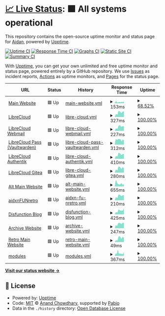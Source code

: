# [📈 Live Status](https://ihatenodejs.github.io/monitor): <!--live status--> **🟩 All systems operational**

This repository contains the open-source uptime monitor and status page for [Aidan](https://aidxn.fun), powered by [Upptime](https://github.com/upptime/upptime).

[![Uptime CI](https://github.com/ihatenodejs/monitor/workflows/Uptime%20CI/badge.svg)](https://github.com/ihatenodejs/monitor/actions?query=workflow%3A%22Uptime+CI%22)
[![Response Time CI](https://github.com/ihatenodejs/monitor/workflows/Response%20Time%20CI/badge.svg)](https://github.com/ihatenodejs/monitor/actions?query=workflow%3A%22Response+Time+CI%22)
[![Graphs CI](https://github.com/ihatenodejs/monitor/workflows/Graphs%20CI/badge.svg)](https://github.com/ihatenodejs/monitor/actions?query=workflow%3A%22Graphs+CI%22)
[![Static Site CI](https://github.com/ihatenodejs/monitor/workflows/Static%20Site%20CI/badge.svg)](https://github.com/ihatenodejs/monitor/actions?query=workflow%3A%22Static+Site+CI%22)
[![Summary CI](https://github.com/ihatenodejs/monitor/workflows/Summary%20CI/badge.svg)](https://github.com/ihatenodejs/monitor/actions?query=workflow%3A%22Summary+CI%22)

With [Upptime](https://upptime.js.org), you can get your own unlimited and free uptime monitor and status page, powered entirely by a GitHub repository. We use [Issues](https://github.com/ihatenodejs/monitor/issues) as incident reports, [Actions](https://github.com/ihatenodejs/monitor/actions) as uptime monitors, and [Pages](https://ihatenodejs.github.io/monitor) for the status page.

<!--start: status pages-->
<!-- This summary is generated by Upptime (https://github.com/upptime/upptime) -->
<!-- Do not edit this manually, your changes will be overwritten -->
<!-- prettier-ignore -->
| URL | Status | History | Response Time | Uptime |
| --- | ------ | ------- | ------------- | ------ |
| <img alt="" src="https://icons.duckduckgo.com/ip3/www.aidxn.cc.ico" height="13"> [Main Website](https://www.aidxn.cc) | 🟩 Up | [main-website.yml](https://github.com/ihatenodejs/monitor/commits/HEAD/history/main-website.yml) | <details><summary><img alt="Response time graph" src="./graphs/main-website/response-time-week.png" height="20"> 153ms</summary><br><a href="https://status.p0ntus.com/history/main-website"><img alt="Response time 219" src="https://img.shields.io/endpoint?url=https%3A%2F%2Fraw.githubusercontent.com%2Fihatenodejs%2Fmonitor%2FHEAD%2Fapi%2Fmain-website%2Fresponse-time.json"></a><br><a href="https://status.p0ntus.com/history/main-website"><img alt="24-hour response time 144" src="https://img.shields.io/endpoint?url=https%3A%2F%2Fraw.githubusercontent.com%2Fihatenodejs%2Fmonitor%2FHEAD%2Fapi%2Fmain-website%2Fresponse-time-day.json"></a><br><a href="https://status.p0ntus.com/history/main-website"><img alt="7-day response time 153" src="https://img.shields.io/endpoint?url=https%3A%2F%2Fraw.githubusercontent.com%2Fihatenodejs%2Fmonitor%2FHEAD%2Fapi%2Fmain-website%2Fresponse-time-week.json"></a><br><a href="https://status.p0ntus.com/history/main-website"><img alt="30-day response time 152" src="https://img.shields.io/endpoint?url=https%3A%2F%2Fraw.githubusercontent.com%2Fihatenodejs%2Fmonitor%2FHEAD%2Fapi%2Fmain-website%2Fresponse-time-month.json"></a><br><a href="https://status.p0ntus.com/history/main-website"><img alt="1-year response time 219" src="https://img.shields.io/endpoint?url=https%3A%2F%2Fraw.githubusercontent.com%2Fihatenodejs%2Fmonitor%2FHEAD%2Fapi%2Fmain-website%2Fresponse-time-year.json"></a></details> | <details><summary><a href="https://status.p0ntus.com/history/main-website">68.52%</a></summary><a href="https://status.p0ntus.com/history/main-website"><img alt="All-time uptime 97.97%" src="https://img.shields.io/endpoint?url=https%3A%2F%2Fraw.githubusercontent.com%2Fihatenodejs%2Fmonitor%2FHEAD%2Fapi%2Fmain-website%2Fuptime.json"></a><br><a href="https://status.p0ntus.com/history/main-website"><img alt="24-hour uptime 50.88%" src="https://img.shields.io/endpoint?url=https%3A%2F%2Fraw.githubusercontent.com%2Fihatenodejs%2Fmonitor%2FHEAD%2Fapi%2Fmain-website%2Fuptime-day.json"></a><br><a href="https://status.p0ntus.com/history/main-website"><img alt="7-day uptime 68.52%" src="https://img.shields.io/endpoint?url=https%3A%2F%2Fraw.githubusercontent.com%2Fihatenodejs%2Fmonitor%2FHEAD%2Fapi%2Fmain-website%2Fuptime-week.json"></a><br><a href="https://status.p0ntus.com/history/main-website"><img alt="30-day uptime 92.76%" src="https://img.shields.io/endpoint?url=https%3A%2F%2Fraw.githubusercontent.com%2Fihatenodejs%2Fmonitor%2FHEAD%2Fapi%2Fmain-website%2Fuptime-month.json"></a><br><a href="https://status.p0ntus.com/history/main-website"><img alt="1-year uptime 97.97%" src="https://img.shields.io/endpoint?url=https%3A%2F%2Fraw.githubusercontent.com%2Fihatenodejs%2Fmonitor%2FHEAD%2Fapi%2Fmain-website%2Fuptime-year.json"></a></details>
| <img alt="" src="https://icons.duckduckgo.com/ip3/librecloud.cc.ico" height="13"> [LibreCloud](https://librecloud.cc) | 🟩 Up | [libre-cloud.yml](https://github.com/ihatenodejs/monitor/commits/HEAD/history/libre-cloud.yml) | <details><summary><img alt="Response time graph" src="./graphs/libre-cloud/response-time-week.png" height="20"> 327ms</summary><br><a href="https://status.p0ntus.com/history/libre-cloud"><img alt="Response time 337" src="https://img.shields.io/endpoint?url=https%3A%2F%2Fraw.githubusercontent.com%2Fihatenodejs%2Fmonitor%2FHEAD%2Fapi%2Flibre-cloud%2Fresponse-time.json"></a><br><a href="https://status.p0ntus.com/history/libre-cloud"><img alt="24-hour response time 413" src="https://img.shields.io/endpoint?url=https%3A%2F%2Fraw.githubusercontent.com%2Fihatenodejs%2Fmonitor%2FHEAD%2Fapi%2Flibre-cloud%2Fresponse-time-day.json"></a><br><a href="https://status.p0ntus.com/history/libre-cloud"><img alt="7-day response time 327" src="https://img.shields.io/endpoint?url=https%3A%2F%2Fraw.githubusercontent.com%2Fihatenodejs%2Fmonitor%2FHEAD%2Fapi%2Flibre-cloud%2Fresponse-time-week.json"></a><br><a href="https://status.p0ntus.com/history/libre-cloud"><img alt="30-day response time 367" src="https://img.shields.io/endpoint?url=https%3A%2F%2Fraw.githubusercontent.com%2Fihatenodejs%2Fmonitor%2FHEAD%2Fapi%2Flibre-cloud%2Fresponse-time-month.json"></a><br><a href="https://status.p0ntus.com/history/libre-cloud"><img alt="1-year response time 337" src="https://img.shields.io/endpoint?url=https%3A%2F%2Fraw.githubusercontent.com%2Fihatenodejs%2Fmonitor%2FHEAD%2Fapi%2Flibre-cloud%2Fresponse-time-year.json"></a></details> | <details><summary><a href="https://status.p0ntus.com/history/libre-cloud">100.00%</a></summary><a href="https://status.p0ntus.com/history/libre-cloud"><img alt="All-time uptime 96.67%" src="https://img.shields.io/endpoint?url=https%3A%2F%2Fraw.githubusercontent.com%2Fihatenodejs%2Fmonitor%2FHEAD%2Fapi%2Flibre-cloud%2Fuptime.json"></a><br><a href="https://status.p0ntus.com/history/libre-cloud"><img alt="24-hour uptime 100.00%" src="https://img.shields.io/endpoint?url=https%3A%2F%2Fraw.githubusercontent.com%2Fihatenodejs%2Fmonitor%2FHEAD%2Fapi%2Flibre-cloud%2Fuptime-day.json"></a><br><a href="https://status.p0ntus.com/history/libre-cloud"><img alt="7-day uptime 100.00%" src="https://img.shields.io/endpoint?url=https%3A%2F%2Fraw.githubusercontent.com%2Fihatenodejs%2Fmonitor%2FHEAD%2Fapi%2Flibre-cloud%2Fuptime-week.json"></a><br><a href="https://status.p0ntus.com/history/libre-cloud"><img alt="30-day uptime 98.68%" src="https://img.shields.io/endpoint?url=https%3A%2F%2Fraw.githubusercontent.com%2Fihatenodejs%2Fmonitor%2FHEAD%2Fapi%2Flibre-cloud%2Fuptime-month.json"></a><br><a href="https://status.p0ntus.com/history/libre-cloud"><img alt="1-year uptime 96.67%" src="https://img.shields.io/endpoint?url=https%3A%2F%2Fraw.githubusercontent.com%2Fihatenodejs%2Fmonitor%2FHEAD%2Fapi%2Flibre-cloud%2Fuptime-year.json"></a></details>
| <img alt="" src="https://icons.duckduckgo.com/ip3/mail.librecloud.cc.ico" height="13"> [LibreCloud Webmail](https://mail.librecloud.cc) | 🟩 Up | [libre-cloud-webmail.yml](https://github.com/ihatenodejs/monitor/commits/HEAD/history/libre-cloud-webmail.yml) | <details><summary><img alt="Response time graph" src="./graphs/libre-cloud-webmail/response-time-week.png" height="20"> 227ms</summary><br><a href="https://status.p0ntus.com/history/libre-cloud-webmail"><img alt="Response time 258" src="https://img.shields.io/endpoint?url=https%3A%2F%2Fraw.githubusercontent.com%2Fihatenodejs%2Fmonitor%2FHEAD%2Fapi%2Flibre-cloud-webmail%2Fresponse-time.json"></a><br><a href="https://status.p0ntus.com/history/libre-cloud-webmail"><img alt="24-hour response time 251" src="https://img.shields.io/endpoint?url=https%3A%2F%2Fraw.githubusercontent.com%2Fihatenodejs%2Fmonitor%2FHEAD%2Fapi%2Flibre-cloud-webmail%2Fresponse-time-day.json"></a><br><a href="https://status.p0ntus.com/history/libre-cloud-webmail"><img alt="7-day response time 227" src="https://img.shields.io/endpoint?url=https%3A%2F%2Fraw.githubusercontent.com%2Fihatenodejs%2Fmonitor%2FHEAD%2Fapi%2Flibre-cloud-webmail%2Fresponse-time-week.json"></a><br><a href="https://status.p0ntus.com/history/libre-cloud-webmail"><img alt="30-day response time 262" src="https://img.shields.io/endpoint?url=https%3A%2F%2Fraw.githubusercontent.com%2Fihatenodejs%2Fmonitor%2FHEAD%2Fapi%2Flibre-cloud-webmail%2Fresponse-time-month.json"></a><br><a href="https://status.p0ntus.com/history/libre-cloud-webmail"><img alt="1-year response time 258" src="https://img.shields.io/endpoint?url=https%3A%2F%2Fraw.githubusercontent.com%2Fihatenodejs%2Fmonitor%2FHEAD%2Fapi%2Flibre-cloud-webmail%2Fresponse-time-year.json"></a></details> | <details><summary><a href="https://status.p0ntus.com/history/libre-cloud-webmail">100.00%</a></summary><a href="https://status.p0ntus.com/history/libre-cloud-webmail"><img alt="All-time uptime 96.69%" src="https://img.shields.io/endpoint?url=https%3A%2F%2Fraw.githubusercontent.com%2Fihatenodejs%2Fmonitor%2FHEAD%2Fapi%2Flibre-cloud-webmail%2Fuptime.json"></a><br><a href="https://status.p0ntus.com/history/libre-cloud-webmail"><img alt="24-hour uptime 100.00%" src="https://img.shields.io/endpoint?url=https%3A%2F%2Fraw.githubusercontent.com%2Fihatenodejs%2Fmonitor%2FHEAD%2Fapi%2Flibre-cloud-webmail%2Fuptime-day.json"></a><br><a href="https://status.p0ntus.com/history/libre-cloud-webmail"><img alt="7-day uptime 100.00%" src="https://img.shields.io/endpoint?url=https%3A%2F%2Fraw.githubusercontent.com%2Fihatenodejs%2Fmonitor%2FHEAD%2Fapi%2Flibre-cloud-webmail%2Fuptime-week.json"></a><br><a href="https://status.p0ntus.com/history/libre-cloud-webmail"><img alt="30-day uptime 98.68%" src="https://img.shields.io/endpoint?url=https%3A%2F%2Fraw.githubusercontent.com%2Fihatenodejs%2Fmonitor%2FHEAD%2Fapi%2Flibre-cloud-webmail%2Fuptime-month.json"></a><br><a href="https://status.p0ntus.com/history/libre-cloud-webmail"><img alt="1-year uptime 96.69%" src="https://img.shields.io/endpoint?url=https%3A%2F%2Fraw.githubusercontent.com%2Fihatenodejs%2Fmonitor%2FHEAD%2Fapi%2Flibre-cloud-webmail%2Fuptime-year.json"></a></details>
| <img alt="" src="https://icons.duckduckgo.com/ip3/vaultwarden.p0ntus.com.ico" height="13"> [LibreCloud Pass (Vaultwarden)](https://vaultwarden.p0ntus.com) | 🟩 Up | [libre-cloud-pass-vaultwarden.yml](https://github.com/ihatenodejs/monitor/commits/HEAD/history/libre-cloud-pass-vaultwarden.yml) | <details><summary><img alt="Response time graph" src="./graphs/libre-cloud-pass-vaultwarden/response-time-week.png" height="20"> 312ms</summary><br><a href="https://status.p0ntus.com/history/libre-cloud-pass-vaultwarden"><img alt="Response time 301" src="https://img.shields.io/endpoint?url=https%3A%2F%2Fraw.githubusercontent.com%2Fihatenodejs%2Fmonitor%2FHEAD%2Fapi%2Flibre-cloud-pass-vaultwarden%2Fresponse-time.json"></a><br><a href="https://status.p0ntus.com/history/libre-cloud-pass-vaultwarden"><img alt="24-hour response time 265" src="https://img.shields.io/endpoint?url=https%3A%2F%2Fraw.githubusercontent.com%2Fihatenodejs%2Fmonitor%2FHEAD%2Fapi%2Flibre-cloud-pass-vaultwarden%2Fresponse-time-day.json"></a><br><a href="https://status.p0ntus.com/history/libre-cloud-pass-vaultwarden"><img alt="7-day response time 312" src="https://img.shields.io/endpoint?url=https%3A%2F%2Fraw.githubusercontent.com%2Fihatenodejs%2Fmonitor%2FHEAD%2Fapi%2Flibre-cloud-pass-vaultwarden%2Fresponse-time-week.json"></a><br><a href="https://status.p0ntus.com/history/libre-cloud-pass-vaultwarden"><img alt="30-day response time 351" src="https://img.shields.io/endpoint?url=https%3A%2F%2Fraw.githubusercontent.com%2Fihatenodejs%2Fmonitor%2FHEAD%2Fapi%2Flibre-cloud-pass-vaultwarden%2Fresponse-time-month.json"></a><br><a href="https://status.p0ntus.com/history/libre-cloud-pass-vaultwarden"><img alt="1-year response time 301" src="https://img.shields.io/endpoint?url=https%3A%2F%2Fraw.githubusercontent.com%2Fihatenodejs%2Fmonitor%2FHEAD%2Fapi%2Flibre-cloud-pass-vaultwarden%2Fresponse-time-year.json"></a></details> | <details><summary><a href="https://status.p0ntus.com/history/libre-cloud-pass-vaultwarden">100.00%</a></summary><a href="https://status.p0ntus.com/history/libre-cloud-pass-vaultwarden"><img alt="All-time uptime 97.22%" src="https://img.shields.io/endpoint?url=https%3A%2F%2Fraw.githubusercontent.com%2Fihatenodejs%2Fmonitor%2FHEAD%2Fapi%2Flibre-cloud-pass-vaultwarden%2Fuptime.json"></a><br><a href="https://status.p0ntus.com/history/libre-cloud-pass-vaultwarden"><img alt="24-hour uptime 100.00%" src="https://img.shields.io/endpoint?url=https%3A%2F%2Fraw.githubusercontent.com%2Fihatenodejs%2Fmonitor%2FHEAD%2Fapi%2Flibre-cloud-pass-vaultwarden%2Fuptime-day.json"></a><br><a href="https://status.p0ntus.com/history/libre-cloud-pass-vaultwarden"><img alt="7-day uptime 100.00%" src="https://img.shields.io/endpoint?url=https%3A%2F%2Fraw.githubusercontent.com%2Fihatenodejs%2Fmonitor%2FHEAD%2Fapi%2Flibre-cloud-pass-vaultwarden%2Fuptime-week.json"></a><br><a href="https://status.p0ntus.com/history/libre-cloud-pass-vaultwarden"><img alt="30-day uptime 99.79%" src="https://img.shields.io/endpoint?url=https%3A%2F%2Fraw.githubusercontent.com%2Fihatenodejs%2Fmonitor%2FHEAD%2Fapi%2Flibre-cloud-pass-vaultwarden%2Fuptime-month.json"></a><br><a href="https://status.p0ntus.com/history/libre-cloud-pass-vaultwarden"><img alt="1-year uptime 97.22%" src="https://img.shields.io/endpoint?url=https%3A%2F%2Fraw.githubusercontent.com%2Fihatenodejs%2Fmonitor%2FHEAD%2Fapi%2Flibre-cloud-pass-vaultwarden%2Fuptime-year.json"></a></details>
| <img alt="" src="https://icons.duckduckgo.com/ip3/auth.librecloud.cc.ico" height="13"> [LibreCloud Authentik](https://auth.librecloud.cc) | 🟩 Up | [libre-cloud-authentik.yml](https://github.com/ihatenodejs/monitor/commits/HEAD/history/libre-cloud-authentik.yml) | <details><summary><img alt="Response time graph" src="./graphs/libre-cloud-authentik/response-time-week.png" height="20"> 410ms</summary><br><a href="https://status.p0ntus.com/history/libre-cloud-authentik"><img alt="Response time 467" src="https://img.shields.io/endpoint?url=https%3A%2F%2Fraw.githubusercontent.com%2Fihatenodejs%2Fmonitor%2FHEAD%2Fapi%2Flibre-cloud-authentik%2Fresponse-time.json"></a><br><a href="https://status.p0ntus.com/history/libre-cloud-authentik"><img alt="24-hour response time 459" src="https://img.shields.io/endpoint?url=https%3A%2F%2Fraw.githubusercontent.com%2Fihatenodejs%2Fmonitor%2FHEAD%2Fapi%2Flibre-cloud-authentik%2Fresponse-time-day.json"></a><br><a href="https://status.p0ntus.com/history/libre-cloud-authentik"><img alt="7-day response time 410" src="https://img.shields.io/endpoint?url=https%3A%2F%2Fraw.githubusercontent.com%2Fihatenodejs%2Fmonitor%2FHEAD%2Fapi%2Flibre-cloud-authentik%2Fresponse-time-week.json"></a><br><a href="https://status.p0ntus.com/history/libre-cloud-authentik"><img alt="30-day response time 467" src="https://img.shields.io/endpoint?url=https%3A%2F%2Fraw.githubusercontent.com%2Fihatenodejs%2Fmonitor%2FHEAD%2Fapi%2Flibre-cloud-authentik%2Fresponse-time-month.json"></a><br><a href="https://status.p0ntus.com/history/libre-cloud-authentik"><img alt="1-year response time 467" src="https://img.shields.io/endpoint?url=https%3A%2F%2Fraw.githubusercontent.com%2Fihatenodejs%2Fmonitor%2FHEAD%2Fapi%2Flibre-cloud-authentik%2Fresponse-time-year.json"></a></details> | <details><summary><a href="https://status.p0ntus.com/history/libre-cloud-authentik">100.00%</a></summary><a href="https://status.p0ntus.com/history/libre-cloud-authentik"><img alt="All-time uptime 98.61%" src="https://img.shields.io/endpoint?url=https%3A%2F%2Fraw.githubusercontent.com%2Fihatenodejs%2Fmonitor%2FHEAD%2Fapi%2Flibre-cloud-authentik%2Fuptime.json"></a><br><a href="https://status.p0ntus.com/history/libre-cloud-authentik"><img alt="24-hour uptime 100.00%" src="https://img.shields.io/endpoint?url=https%3A%2F%2Fraw.githubusercontent.com%2Fihatenodejs%2Fmonitor%2FHEAD%2Fapi%2Flibre-cloud-authentik%2Fuptime-day.json"></a><br><a href="https://status.p0ntus.com/history/libre-cloud-authentik"><img alt="7-day uptime 100.00%" src="https://img.shields.io/endpoint?url=https%3A%2F%2Fraw.githubusercontent.com%2Fihatenodejs%2Fmonitor%2FHEAD%2Fapi%2Flibre-cloud-authentik%2Fuptime-week.json"></a><br><a href="https://status.p0ntus.com/history/libre-cloud-authentik"><img alt="30-day uptime 98.68%" src="https://img.shields.io/endpoint?url=https%3A%2F%2Fraw.githubusercontent.com%2Fihatenodejs%2Fmonitor%2FHEAD%2Fapi%2Flibre-cloud-authentik%2Fuptime-month.json"></a><br><a href="https://status.p0ntus.com/history/libre-cloud-authentik"><img alt="1-year uptime 98.61%" src="https://img.shields.io/endpoint?url=https%3A%2F%2Fraw.githubusercontent.com%2Fihatenodejs%2Fmonitor%2FHEAD%2Fapi%2Flibre-cloud-authentik%2Fuptime-year.json"></a></details>
| <img alt="" src="https://icons.duckduckgo.com/ip3/git.pontusmail.org.ico" height="13"> [LibreCloud Gitea](https://git.pontusmail.org) | 🟩 Up | [libre-cloud-gitea.yml](https://github.com/ihatenodejs/monitor/commits/HEAD/history/libre-cloud-gitea.yml) | <details><summary><img alt="Response time graph" src="./graphs/libre-cloud-gitea/response-time-week.png" height="20"> 280ms</summary><br><a href="https://status.p0ntus.com/history/libre-cloud-gitea"><img alt="Response time 391" src="https://img.shields.io/endpoint?url=https%3A%2F%2Fraw.githubusercontent.com%2Fihatenodejs%2Fmonitor%2FHEAD%2Fapi%2Flibre-cloud-gitea%2Fresponse-time.json"></a><br><a href="https://status.p0ntus.com/history/libre-cloud-gitea"><img alt="24-hour response time 289" src="https://img.shields.io/endpoint?url=https%3A%2F%2Fraw.githubusercontent.com%2Fihatenodejs%2Fmonitor%2FHEAD%2Fapi%2Flibre-cloud-gitea%2Fresponse-time-day.json"></a><br><a href="https://status.p0ntus.com/history/libre-cloud-gitea"><img alt="7-day response time 280" src="https://img.shields.io/endpoint?url=https%3A%2F%2Fraw.githubusercontent.com%2Fihatenodejs%2Fmonitor%2FHEAD%2Fapi%2Flibre-cloud-gitea%2Fresponse-time-week.json"></a><br><a href="https://status.p0ntus.com/history/libre-cloud-gitea"><img alt="30-day response time 376" src="https://img.shields.io/endpoint?url=https%3A%2F%2Fraw.githubusercontent.com%2Fihatenodejs%2Fmonitor%2FHEAD%2Fapi%2Flibre-cloud-gitea%2Fresponse-time-month.json"></a><br><a href="https://status.p0ntus.com/history/libre-cloud-gitea"><img alt="1-year response time 391" src="https://img.shields.io/endpoint?url=https%3A%2F%2Fraw.githubusercontent.com%2Fihatenodejs%2Fmonitor%2FHEAD%2Fapi%2Flibre-cloud-gitea%2Fresponse-time-year.json"></a></details> | <details><summary><a href="https://status.p0ntus.com/history/libre-cloud-gitea">100.00%</a></summary><a href="https://status.p0ntus.com/history/libre-cloud-gitea"><img alt="All-time uptime 98.72%" src="https://img.shields.io/endpoint?url=https%3A%2F%2Fraw.githubusercontent.com%2Fihatenodejs%2Fmonitor%2FHEAD%2Fapi%2Flibre-cloud-gitea%2Fuptime.json"></a><br><a href="https://status.p0ntus.com/history/libre-cloud-gitea"><img alt="24-hour uptime 100.00%" src="https://img.shields.io/endpoint?url=https%3A%2F%2Fraw.githubusercontent.com%2Fihatenodejs%2Fmonitor%2FHEAD%2Fapi%2Flibre-cloud-gitea%2Fuptime-day.json"></a><br><a href="https://status.p0ntus.com/history/libre-cloud-gitea"><img alt="7-day uptime 100.00%" src="https://img.shields.io/endpoint?url=https%3A%2F%2Fraw.githubusercontent.com%2Fihatenodejs%2Fmonitor%2FHEAD%2Fapi%2Flibre-cloud-gitea%2Fuptime-week.json"></a><br><a href="https://status.p0ntus.com/history/libre-cloud-gitea"><img alt="30-day uptime 98.69%" src="https://img.shields.io/endpoint?url=https%3A%2F%2Fraw.githubusercontent.com%2Fihatenodejs%2Fmonitor%2FHEAD%2Fapi%2Flibre-cloud-gitea%2Fuptime-month.json"></a><br><a href="https://status.p0ntus.com/history/libre-cloud-gitea"><img alt="1-year uptime 98.72%" src="https://img.shields.io/endpoint?url=https%3A%2F%2Fraw.githubusercontent.com%2Fihatenodejs%2Fmonitor%2FHEAD%2Fapi%2Flibre-cloud-gitea%2Fuptime-year.json"></a></details>
| <img alt="" src="https://icons.duckduckgo.com/ip3/aidxn.fun.ico" height="13"> [Alt Main Website](https://aidxn.fun) | 🟩 Up | [alt-main-website.yml](https://github.com/ihatenodejs/monitor/commits/HEAD/history/alt-main-website.yml) | <details><summary><img alt="Response time graph" src="./graphs/alt-main-website/response-time-week.png" height="20"> 655ms</summary><br><a href="https://status.p0ntus.com/history/alt-main-website"><img alt="Response time 588" src="https://img.shields.io/endpoint?url=https%3A%2F%2Fraw.githubusercontent.com%2Fihatenodejs%2Fmonitor%2FHEAD%2Fapi%2Falt-main-website%2Fresponse-time.json"></a><br><a href="https://status.p0ntus.com/history/alt-main-website"><img alt="24-hour response time 496" src="https://img.shields.io/endpoint?url=https%3A%2F%2Fraw.githubusercontent.com%2Fihatenodejs%2Fmonitor%2FHEAD%2Fapi%2Falt-main-website%2Fresponse-time-day.json"></a><br><a href="https://status.p0ntus.com/history/alt-main-website"><img alt="7-day response time 655" src="https://img.shields.io/endpoint?url=https%3A%2F%2Fraw.githubusercontent.com%2Fihatenodejs%2Fmonitor%2FHEAD%2Fapi%2Falt-main-website%2Fresponse-time-week.json"></a><br><a href="https://status.p0ntus.com/history/alt-main-website"><img alt="30-day response time 632" src="https://img.shields.io/endpoint?url=https%3A%2F%2Fraw.githubusercontent.com%2Fihatenodejs%2Fmonitor%2FHEAD%2Fapi%2Falt-main-website%2Fresponse-time-month.json"></a><br><a href="https://status.p0ntus.com/history/alt-main-website"><img alt="1-year response time 588" src="https://img.shields.io/endpoint?url=https%3A%2F%2Fraw.githubusercontent.com%2Fihatenodejs%2Fmonitor%2FHEAD%2Fapi%2Falt-main-website%2Fresponse-time-year.json"></a></details> | <details><summary><a href="https://status.p0ntus.com/history/alt-main-website">100.00%</a></summary><a href="https://status.p0ntus.com/history/alt-main-website"><img alt="All-time uptime 99.98%" src="https://img.shields.io/endpoint?url=https%3A%2F%2Fraw.githubusercontent.com%2Fihatenodejs%2Fmonitor%2FHEAD%2Fapi%2Falt-main-website%2Fuptime.json"></a><br><a href="https://status.p0ntus.com/history/alt-main-website"><img alt="24-hour uptime 100.00%" src="https://img.shields.io/endpoint?url=https%3A%2F%2Fraw.githubusercontent.com%2Fihatenodejs%2Fmonitor%2FHEAD%2Fapi%2Falt-main-website%2Fuptime-day.json"></a><br><a href="https://status.p0ntus.com/history/alt-main-website"><img alt="7-day uptime 100.00%" src="https://img.shields.io/endpoint?url=https%3A%2F%2Fraw.githubusercontent.com%2Fihatenodejs%2Fmonitor%2FHEAD%2Fapi%2Falt-main-website%2Fuptime-week.json"></a><br><a href="https://status.p0ntus.com/history/alt-main-website"><img alt="30-day uptime 99.95%" src="https://img.shields.io/endpoint?url=https%3A%2F%2Fraw.githubusercontent.com%2Fihatenodejs%2Fmonitor%2FHEAD%2Fapi%2Falt-main-website%2Fuptime-month.json"></a><br><a href="https://status.p0ntus.com/history/alt-main-website"><img alt="1-year uptime 99.98%" src="https://img.shields.io/endpoint?url=https%3A%2F%2Fraw.githubusercontent.com%2Fihatenodejs%2Fmonitor%2FHEAD%2Fapi%2Falt-main-website%2Fuptime-year.json"></a></details>
| <img alt="" src="https://icons.duckduckgo.com/ip3/old.aidxn.fun.ico" height="13"> [aidxnFUNretro](https://old.aidxn.fun) | 🟩 Up | [aidxn-fu-nretro.yml](https://github.com/ihatenodejs/monitor/commits/HEAD/history/aidxn-fu-nretro.yml) | <details><summary><img alt="Response time graph" src="./graphs/aidxn-fu-nretro/response-time-week.png" height="20"> 210ms</summary><br><a href="https://status.p0ntus.com/history/aidxn-fu-nretro"><img alt="Response time 449" src="https://img.shields.io/endpoint?url=https%3A%2F%2Fraw.githubusercontent.com%2Fihatenodejs%2Fmonitor%2FHEAD%2Fapi%2Faidxn-fu-nretro%2Fresponse-time.json"></a><br><a href="https://status.p0ntus.com/history/aidxn-fu-nretro"><img alt="24-hour response time 247" src="https://img.shields.io/endpoint?url=https%3A%2F%2Fraw.githubusercontent.com%2Fihatenodejs%2Fmonitor%2FHEAD%2Fapi%2Faidxn-fu-nretro%2Fresponse-time-day.json"></a><br><a href="https://status.p0ntus.com/history/aidxn-fu-nretro"><img alt="7-day response time 210" src="https://img.shields.io/endpoint?url=https%3A%2F%2Fraw.githubusercontent.com%2Fihatenodejs%2Fmonitor%2FHEAD%2Fapi%2Faidxn-fu-nretro%2Fresponse-time-week.json"></a><br><a href="https://status.p0ntus.com/history/aidxn-fu-nretro"><img alt="30-day response time 290" src="https://img.shields.io/endpoint?url=https%3A%2F%2Fraw.githubusercontent.com%2Fihatenodejs%2Fmonitor%2FHEAD%2Fapi%2Faidxn-fu-nretro%2Fresponse-time-month.json"></a><br><a href="https://status.p0ntus.com/history/aidxn-fu-nretro"><img alt="1-year response time 449" src="https://img.shields.io/endpoint?url=https%3A%2F%2Fraw.githubusercontent.com%2Fihatenodejs%2Fmonitor%2FHEAD%2Fapi%2Faidxn-fu-nretro%2Fresponse-time-year.json"></a></details> | <details><summary><a href="https://status.p0ntus.com/history/aidxn-fu-nretro">100.00%</a></summary><a href="https://status.p0ntus.com/history/aidxn-fu-nretro"><img alt="All-time uptime 96.73%" src="https://img.shields.io/endpoint?url=https%3A%2F%2Fraw.githubusercontent.com%2Fihatenodejs%2Fmonitor%2FHEAD%2Fapi%2Faidxn-fu-nretro%2Fuptime.json"></a><br><a href="https://status.p0ntus.com/history/aidxn-fu-nretro"><img alt="24-hour uptime 100.00%" src="https://img.shields.io/endpoint?url=https%3A%2F%2Fraw.githubusercontent.com%2Fihatenodejs%2Fmonitor%2FHEAD%2Fapi%2Faidxn-fu-nretro%2Fuptime-day.json"></a><br><a href="https://status.p0ntus.com/history/aidxn-fu-nretro"><img alt="7-day uptime 100.00%" src="https://img.shields.io/endpoint?url=https%3A%2F%2Fraw.githubusercontent.com%2Fihatenodejs%2Fmonitor%2FHEAD%2Fapi%2Faidxn-fu-nretro%2Fuptime-week.json"></a><br><a href="https://status.p0ntus.com/history/aidxn-fu-nretro"><img alt="30-day uptime 98.69%" src="https://img.shields.io/endpoint?url=https%3A%2F%2Fraw.githubusercontent.com%2Fihatenodejs%2Fmonitor%2FHEAD%2Fapi%2Faidxn-fu-nretro%2Fuptime-month.json"></a><br><a href="https://status.p0ntus.com/history/aidxn-fu-nretro"><img alt="1-year uptime 96.73%" src="https://img.shields.io/endpoint?url=https%3A%2F%2Fraw.githubusercontent.com%2Fihatenodejs%2Fmonitor%2FHEAD%2Fapi%2Faidxn-fu-nretro%2Fuptime-year.json"></a></details>
| <img alt="" src="https://icons.duckduckgo.com/ip3/disfunction.blog.ico" height="13"> [Disfunction Blog](https://disfunction.blog) | 🟩 Up | [disfunction-blog.yml](https://github.com/ihatenodejs/monitor/commits/HEAD/history/disfunction-blog.yml) | <details><summary><img alt="Response time graph" src="./graphs/disfunction-blog/response-time-week.png" height="20"> 425ms</summary><br><a href="https://status.p0ntus.com/history/disfunction-blog"><img alt="Response time 500" src="https://img.shields.io/endpoint?url=https%3A%2F%2Fraw.githubusercontent.com%2Fihatenodejs%2Fmonitor%2FHEAD%2Fapi%2Fdisfunction-blog%2Fresponse-time.json"></a><br><a href="https://status.p0ntus.com/history/disfunction-blog"><img alt="24-hour response time 678" src="https://img.shields.io/endpoint?url=https%3A%2F%2Fraw.githubusercontent.com%2Fihatenodejs%2Fmonitor%2FHEAD%2Fapi%2Fdisfunction-blog%2Fresponse-time-day.json"></a><br><a href="https://status.p0ntus.com/history/disfunction-blog"><img alt="7-day response time 425" src="https://img.shields.io/endpoint?url=https%3A%2F%2Fraw.githubusercontent.com%2Fihatenodejs%2Fmonitor%2FHEAD%2Fapi%2Fdisfunction-blog%2Fresponse-time-week.json"></a><br><a href="https://status.p0ntus.com/history/disfunction-blog"><img alt="30-day response time 491" src="https://img.shields.io/endpoint?url=https%3A%2F%2Fraw.githubusercontent.com%2Fihatenodejs%2Fmonitor%2FHEAD%2Fapi%2Fdisfunction-blog%2Fresponse-time-month.json"></a><br><a href="https://status.p0ntus.com/history/disfunction-blog"><img alt="1-year response time 500" src="https://img.shields.io/endpoint?url=https%3A%2F%2Fraw.githubusercontent.com%2Fihatenodejs%2Fmonitor%2FHEAD%2Fapi%2Fdisfunction-blog%2Fresponse-time-year.json"></a></details> | <details><summary><a href="https://status.p0ntus.com/history/disfunction-blog">100.00%</a></summary><a href="https://status.p0ntus.com/history/disfunction-blog"><img alt="All-time uptime 96.65%" src="https://img.shields.io/endpoint?url=https%3A%2F%2Fraw.githubusercontent.com%2Fihatenodejs%2Fmonitor%2FHEAD%2Fapi%2Fdisfunction-blog%2Fuptime.json"></a><br><a href="https://status.p0ntus.com/history/disfunction-blog"><img alt="24-hour uptime 100.00%" src="https://img.shields.io/endpoint?url=https%3A%2F%2Fraw.githubusercontent.com%2Fihatenodejs%2Fmonitor%2FHEAD%2Fapi%2Fdisfunction-blog%2Fuptime-day.json"></a><br><a href="https://status.p0ntus.com/history/disfunction-blog"><img alt="7-day uptime 100.00%" src="https://img.shields.io/endpoint?url=https%3A%2F%2Fraw.githubusercontent.com%2Fihatenodejs%2Fmonitor%2FHEAD%2Fapi%2Fdisfunction-blog%2Fuptime-week.json"></a><br><a href="https://status.p0ntus.com/history/disfunction-blog"><img alt="30-day uptime 98.69%" src="https://img.shields.io/endpoint?url=https%3A%2F%2Fraw.githubusercontent.com%2Fihatenodejs%2Fmonitor%2FHEAD%2Fapi%2Fdisfunction-blog%2Fuptime-month.json"></a><br><a href="https://status.p0ntus.com/history/disfunction-blog"><img alt="1-year uptime 96.65%" src="https://img.shields.io/endpoint?url=https%3A%2F%2Fraw.githubusercontent.com%2Fihatenodejs%2Fmonitor%2FHEAD%2Fapi%2Fdisfunction-blog%2Fuptime-year.json"></a></details>
| <img alt="" src="https://icons.duckduckgo.com/ip3/p0ntus.com.ico" height="13"> [Archive Website](https://p0ntus.com) | 🟩 Up | [archive-website.yml](https://github.com/ihatenodejs/monitor/commits/HEAD/history/archive-website.yml) | <details><summary><img alt="Response time graph" src="./graphs/archive-website/response-time-week.png" height="20"> 247ms</summary><br><a href="https://status.p0ntus.com/history/archive-website"><img alt="Response time 274" src="https://img.shields.io/endpoint?url=https%3A%2F%2Fraw.githubusercontent.com%2Fihatenodejs%2Fmonitor%2FHEAD%2Fapi%2Farchive-website%2Fresponse-time.json"></a><br><a href="https://status.p0ntus.com/history/archive-website"><img alt="24-hour response time 292" src="https://img.shields.io/endpoint?url=https%3A%2F%2Fraw.githubusercontent.com%2Fihatenodejs%2Fmonitor%2FHEAD%2Fapi%2Farchive-website%2Fresponse-time-day.json"></a><br><a href="https://status.p0ntus.com/history/archive-website"><img alt="7-day response time 247" src="https://img.shields.io/endpoint?url=https%3A%2F%2Fraw.githubusercontent.com%2Fihatenodejs%2Fmonitor%2FHEAD%2Fapi%2Farchive-website%2Fresponse-time-week.json"></a><br><a href="https://status.p0ntus.com/history/archive-website"><img alt="30-day response time 266" src="https://img.shields.io/endpoint?url=https%3A%2F%2Fraw.githubusercontent.com%2Fihatenodejs%2Fmonitor%2FHEAD%2Fapi%2Farchive-website%2Fresponse-time-month.json"></a><br><a href="https://status.p0ntus.com/history/archive-website"><img alt="1-year response time 274" src="https://img.shields.io/endpoint?url=https%3A%2F%2Fraw.githubusercontent.com%2Fihatenodejs%2Fmonitor%2FHEAD%2Fapi%2Farchive-website%2Fresponse-time-year.json"></a></details> | <details><summary><a href="https://status.p0ntus.com/history/archive-website">100.00%</a></summary><a href="https://status.p0ntus.com/history/archive-website"><img alt="All-time uptime 98.78%" src="https://img.shields.io/endpoint?url=https%3A%2F%2Fraw.githubusercontent.com%2Fihatenodejs%2Fmonitor%2FHEAD%2Fapi%2Farchive-website%2Fuptime.json"></a><br><a href="https://status.p0ntus.com/history/archive-website"><img alt="24-hour uptime 100.00%" src="https://img.shields.io/endpoint?url=https%3A%2F%2Fraw.githubusercontent.com%2Fihatenodejs%2Fmonitor%2FHEAD%2Fapi%2Farchive-website%2Fuptime-day.json"></a><br><a href="https://status.p0ntus.com/history/archive-website"><img alt="7-day uptime 100.00%" src="https://img.shields.io/endpoint?url=https%3A%2F%2Fraw.githubusercontent.com%2Fihatenodejs%2Fmonitor%2FHEAD%2Fapi%2Farchive-website%2Fuptime-week.json"></a><br><a href="https://status.p0ntus.com/history/archive-website"><img alt="30-day uptime 98.69%" src="https://img.shields.io/endpoint?url=https%3A%2F%2Fraw.githubusercontent.com%2Fihatenodejs%2Fmonitor%2FHEAD%2Fapi%2Farchive-website%2Fuptime-month.json"></a><br><a href="https://status.p0ntus.com/history/archive-website"><img alt="1-year uptime 98.78%" src="https://img.shields.io/endpoint?url=https%3A%2F%2Fraw.githubusercontent.com%2Fihatenodejs%2Fmonitor%2FHEAD%2Fapi%2Farchive-website%2Fuptime-year.json"></a></details>
| <img alt="" src="https://icons.duckduckgo.com/ip3/old.aidxn.fun.ico" height="13"> [Retro Main Website](https://old.aidxn.fun) | 🟩 Up | [retro-main-website.yml](https://github.com/ihatenodejs/monitor/commits/HEAD/history/retro-main-website.yml) | <details><summary><img alt="Response time graph" src="./graphs/retro-main-website/response-time-week.png" height="20"> 49ms</summary><br><a href="https://status.p0ntus.com/history/retro-main-website"><img alt="Response time 336" src="https://img.shields.io/endpoint?url=https%3A%2F%2Fraw.githubusercontent.com%2Fihatenodejs%2Fmonitor%2FHEAD%2Fapi%2Fretro-main-website%2Fresponse-time.json"></a><br><a href="https://status.p0ntus.com/history/retro-main-website"><img alt="24-hour response time 56" src="https://img.shields.io/endpoint?url=https%3A%2F%2Fraw.githubusercontent.com%2Fihatenodejs%2Fmonitor%2FHEAD%2Fapi%2Fretro-main-website%2Fresponse-time-day.json"></a><br><a href="https://status.p0ntus.com/history/retro-main-website"><img alt="7-day response time 49" src="https://img.shields.io/endpoint?url=https%3A%2F%2Fraw.githubusercontent.com%2Fihatenodejs%2Fmonitor%2FHEAD%2Fapi%2Fretro-main-website%2Fresponse-time-week.json"></a><br><a href="https://status.p0ntus.com/history/retro-main-website"><img alt="30-day response time 56" src="https://img.shields.io/endpoint?url=https%3A%2F%2Fraw.githubusercontent.com%2Fihatenodejs%2Fmonitor%2FHEAD%2Fapi%2Fretro-main-website%2Fresponse-time-month.json"></a><br><a href="https://status.p0ntus.com/history/retro-main-website"><img alt="1-year response time 336" src="https://img.shields.io/endpoint?url=https%3A%2F%2Fraw.githubusercontent.com%2Fihatenodejs%2Fmonitor%2FHEAD%2Fapi%2Fretro-main-website%2Fresponse-time-year.json"></a></details> | <details><summary><a href="https://status.p0ntus.com/history/retro-main-website">100.00%</a></summary><a href="https://status.p0ntus.com/history/retro-main-website"><img alt="All-time uptime 98.87%" src="https://img.shields.io/endpoint?url=https%3A%2F%2Fraw.githubusercontent.com%2Fihatenodejs%2Fmonitor%2FHEAD%2Fapi%2Fretro-main-website%2Fuptime.json"></a><br><a href="https://status.p0ntus.com/history/retro-main-website"><img alt="24-hour uptime 100.00%" src="https://img.shields.io/endpoint?url=https%3A%2F%2Fraw.githubusercontent.com%2Fihatenodejs%2Fmonitor%2FHEAD%2Fapi%2Fretro-main-website%2Fuptime-day.json"></a><br><a href="https://status.p0ntus.com/history/retro-main-website"><img alt="7-day uptime 100.00%" src="https://img.shields.io/endpoint?url=https%3A%2F%2Fraw.githubusercontent.com%2Fihatenodejs%2Fmonitor%2FHEAD%2Fapi%2Fretro-main-website%2Fuptime-week.json"></a><br><a href="https://status.p0ntus.com/history/retro-main-website"><img alt="30-day uptime 98.69%" src="https://img.shields.io/endpoint?url=https%3A%2F%2Fraw.githubusercontent.com%2Fihatenodejs%2Fmonitor%2FHEAD%2Fapi%2Fretro-main-website%2Fuptime-month.json"></a><br><a href="https://status.p0ntus.com/history/retro-main-website"><img alt="1-year uptime 98.87%" src="https://img.shields.io/endpoint?url=https%3A%2F%2Fraw.githubusercontent.com%2Fihatenodejs%2Fmonitor%2FHEAD%2Fapi%2Fretro-main-website%2Fuptime-year.json"></a></details>
| <img alt="" src="https://icons.duckduckgo.com/ip3/modules.lol.ico" height="13"> [modules](https://modules.lol) | 🟩 Up | [modules.yml](https://github.com/ihatenodejs/monitor/commits/HEAD/history/modules.yml) | <details><summary><img alt="Response time graph" src="./graphs/modules/response-time-week.png" height="20"> 367ms</summary><br><a href="https://status.p0ntus.com/history/modules"><img alt="Response time 348" src="https://img.shields.io/endpoint?url=https%3A%2F%2Fraw.githubusercontent.com%2Fihatenodejs%2Fmonitor%2FHEAD%2Fapi%2Fmodules%2Fresponse-time.json"></a><br><a href="https://status.p0ntus.com/history/modules"><img alt="24-hour response time 484" src="https://img.shields.io/endpoint?url=https%3A%2F%2Fraw.githubusercontent.com%2Fihatenodejs%2Fmonitor%2FHEAD%2Fapi%2Fmodules%2Fresponse-time-day.json"></a><br><a href="https://status.p0ntus.com/history/modules"><img alt="7-day response time 367" src="https://img.shields.io/endpoint?url=https%3A%2F%2Fraw.githubusercontent.com%2Fihatenodejs%2Fmonitor%2FHEAD%2Fapi%2Fmodules%2Fresponse-time-week.json"></a><br><a href="https://status.p0ntus.com/history/modules"><img alt="30-day response time 322" src="https://img.shields.io/endpoint?url=https%3A%2F%2Fraw.githubusercontent.com%2Fihatenodejs%2Fmonitor%2FHEAD%2Fapi%2Fmodules%2Fresponse-time-month.json"></a><br><a href="https://status.p0ntus.com/history/modules"><img alt="1-year response time 348" src="https://img.shields.io/endpoint?url=https%3A%2F%2Fraw.githubusercontent.com%2Fihatenodejs%2Fmonitor%2FHEAD%2Fapi%2Fmodules%2Fresponse-time-year.json"></a></details> | <details><summary><a href="https://status.p0ntus.com/history/modules">100.00%</a></summary><a href="https://status.p0ntus.com/history/modules"><img alt="All-time uptime 98.60%" src="https://img.shields.io/endpoint?url=https%3A%2F%2Fraw.githubusercontent.com%2Fihatenodejs%2Fmonitor%2FHEAD%2Fapi%2Fmodules%2Fuptime.json"></a><br><a href="https://status.p0ntus.com/history/modules"><img alt="24-hour uptime 100.00%" src="https://img.shields.io/endpoint?url=https%3A%2F%2Fraw.githubusercontent.com%2Fihatenodejs%2Fmonitor%2FHEAD%2Fapi%2Fmodules%2Fuptime-day.json"></a><br><a href="https://status.p0ntus.com/history/modules"><img alt="7-day uptime 100.00%" src="https://img.shields.io/endpoint?url=https%3A%2F%2Fraw.githubusercontent.com%2Fihatenodejs%2Fmonitor%2FHEAD%2Fapi%2Fmodules%2Fuptime-week.json"></a><br><a href="https://status.p0ntus.com/history/modules"><img alt="30-day uptime 98.69%" src="https://img.shields.io/endpoint?url=https%3A%2F%2Fraw.githubusercontent.com%2Fihatenodejs%2Fmonitor%2FHEAD%2Fapi%2Fmodules%2Fuptime-month.json"></a><br><a href="https://status.p0ntus.com/history/modules"><img alt="1-year uptime 98.60%" src="https://img.shields.io/endpoint?url=https%3A%2F%2Fraw.githubusercontent.com%2Fihatenodejs%2Fmonitor%2FHEAD%2Fapi%2Fmodules%2Fuptime-year.json"></a></details>

<!--end: status pages-->

[**Visit our status website →**](https://ihatenodejs.github.io/monitor)

## 📄 License

- Powered by: [Upptime](https://github.com/upptime/upptime)
- Code: [MIT](./LICENSE) © [Anand Chowdhary](https://anandchowdhary.com), supported by [Pabio](https://pabio.com)
- Data in the `./history` directory: [Open Database License](https://opendatacommons.org/licenses/odbl/1-0/)
